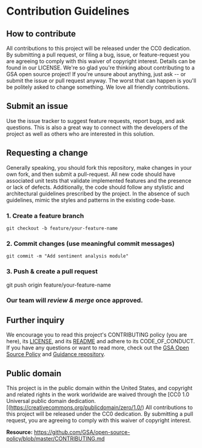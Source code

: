 # Contribution Guidelines
## How to contribute
All contributions to this project will be released under the CC0 dedication. By submitting a pull request, or filing a bug, issue, or feature-request you are agreeing to comply with this waiver of copyright interest. Details can be found in our LICENSE.
We're so glad you're thinking about contributing to a GSA open source project! If you're unsure about anything, just ask -- or submit the issue or pull request anyway. The worst that can happen is you'll be politely asked to change something. We love all friendly contributions.
## Submit an issue
Use the issue tracker to suggest feature requests, report bugs, and ask questions. This is also a great way to connect with the developers of the project as well as others who are interested in this solution.


## Requesting a change
Generally speaking, you should fork this repository, make changes in your own fork, and then submit a pull-request. All new code should have associated unit tests that validate implemented features and the presence or lack of defects. Additionally, the code should follow any stylistic and architectural guidelines prescribed by the project. In the absence of such guidelines, mimic the styles and patterns in the existing code-base.


### 1. Create a feature branch

```
git checkout -b feature/your-feature-name
```

### 2. Commit changes (use meaningful commit messages)

```
git commit -m "Add sentiment analysis module"
```

### 3. Push & create a pull request

git push origin feature/your-feature-name

### Our team will _review & merge_ once approved.
## Further inquiry
We encourage you to read this project's CONTRIBUTING policy (you are here), its [LICENSE](https://github.com/GSA/Customer-Data-Survey-Analysis/blob/main/LICENSE.md), and its [README](https://github.com/GSA/Customer-Data-Survey-Analysis/blob/main/README.md) and adhere to its CODE_OF_CONDUCT.
If you have any questions or want to read more, check out the [GSA Open Source Policy](https://open.gsa.gov/oss-policy/) and [Guidance repository](https://github.com/GSA/open-source-policy).

## Public domain
This project is in the public domain within the United States, and copyright and related rights in the work worldwide are waived through the [CC0 1.0 Universal public domain dedication.[(https://creativecommons.org/publicdomain/zero/1.0/)
All contributions to this project will be released under the CC0 dedication. By submitting a pull request, you are agreeing to comply with this waiver of copyright interest.

**Resource:** https://github.com/GSA/open-source-policy/blob/master/CONTRIBUTING.md


